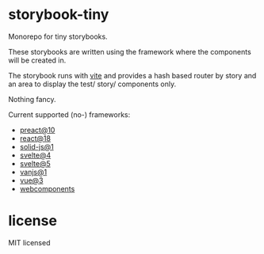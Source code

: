 # storybook-tiny

Monorepo for tiny storybooks.

These storybooks are written using the framework where the components will be
created in.

The storybook runs with [vite][] and provides a hash based router by story and
an area to display the test/ story/ components only.

Nothing fancy.

Current supported (no-) frameworks:

- [preact@10](https://github.com/commenthol/storybook-tiny/tree/main/packages/preact#readme)
- [react@18](https://github.com/commenthol/storybook-tiny/tree/main/packages/react#readme)
- [solid-js@1](https://github.com/commenthol/storybook-tiny/tree/main/packages/solid-js#readme)
- [svelte@4](https://github.com/commenthol/storybook-tiny/tree/svelte-4/packages/svelte#readme)
- [svelte@5](https://github.com/commenthol/storybook-tiny/tree/main/packages/svelte#readme)
- [vanjs@1](https://github.com/commenthol/storybook-tiny/tree/main/packages/vanjs#readme)
- [vue@3](https://github.com/commenthol/storybook-tiny/tree/main/packages/vue#readme)
- [webcomponents](https://github.com/commenthol/storybook-tiny/tree/main/packages/webcomponent#readme)

# license

MIT licensed

[vite]: https://vitejs.dev/
